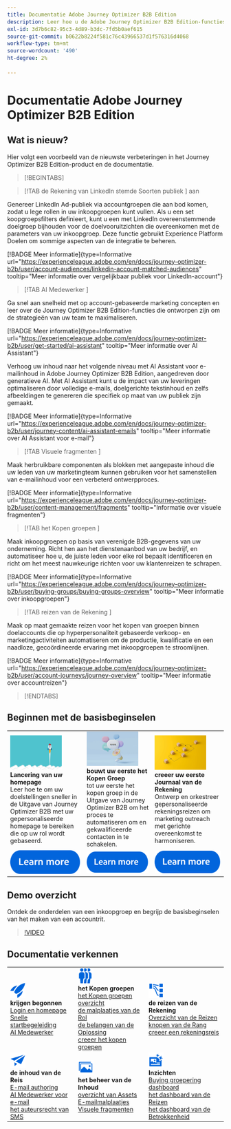 ```yaml
---
title: Documentatie Adobe Journey Optimizer B2B Edition
description: Leer hoe u de Adobe Journey Optimizer B2B Edition-functies kunt gebruiken voor het ordenen van accounts en het kopen van groepsreizen met behulp van ingebouwde generatieve AI en toonaangevende automatisering.
exl-id: 3d7b6c82-95c3-4d89-b3dc-7fd5b0aef615
source-git-commit: b0622b8224f581c76c43966537d1f576316d4068
workflow-type: tm+mt
source-wordcount: '490'
ht-degree: 2%

---
```


# Documentatie Adobe Journey Optimizer B2B Edition

## Wat is nieuw?

Hier volgt een voorbeeld van de nieuwste verbeteringen in het Journey Optimizer B2B Edition-product en de documentatie.

<!-- For a comprehensive list of features, improvements, and fixes, check out the detailed < Release Notes >. Stay up-to-date with the latest changes in our documentation by visiting the , < documentation updates page >. -->

>[!BEGINTABS]

>[!TAB  de Rekening van LinkedIn stemde Soorten publiek ] aan

Genereer LinkedIn Ad-publiek via accountgroepen die aan bod komen, zodat u lege rollen in uw inkoopgroepen kunt vullen. Als u een set koopgroepsfilters definieert, kunt u een met LinkedIn overeenstemmende doelgroep bijhouden voor de doelvooruitzichten die overeenkomen met de parameters van uw inkoopgroep. Deze functie gebruikt Experience Platform Doelen om sommige aspecten van de integratie te beheren.

[!BADGE Meer informatie]{type=Informative url="https://experienceleague.adobe.com/en/docs/journey-optimizer-b2b/user/account-audiences/linkedin-account-matched-audiences" tooltip="Meer informatie over vergelijkbaar publiek voor LinkedIn-account"}

>[!TAB  AI Medewerker ]

Ga snel aan snelheid met op account-gebaseerde marketing concepten en leer over de Journey Optimizer B2B Edition-functies die ontworpen zijn om de strategieën van uw team te maximaliseren.

[!BADGE Meer informatie]{type=Informative url="https://experienceleague.adobe.com/en/docs/journey-optimizer-b2b/user/get-started/ai-assistant" tooltip="Meer informatie over AI Assistant"}

Verhoog uw inhoud naar het volgende niveau met AI Assistant voor e-mailinhoud in Adobe Journey Optimizer B2B Edition, aangedreven door generatieve AI. Met AI Assistant kunt u de impact van uw leveringen optimaliseren door volledige e-mails, doelgerichte tekstinhoud en zelfs afbeeldingen te genereren die specifiek op maat van uw publiek zijn gemaakt.

[!BADGE Meer informatie]{type=Informative url="https://experienceleague.adobe.com/en/docs/journey-optimizer-b2b/user/journey-content/ai-assistant-emails" tooltip="Meer informatie over AI Assistant voor e-mail"}

>[!TAB  Visuele fragmenten ]

Maak herbruikbare componenten als blokken met aangepaste inhoud die uw leden van uw marketingteam kunnen gebruiken voor het samenstellen van e-mailinhoud voor een verbeterd ontwerpproces.

[!BADGE Meer informatie]{type=Informative url="https://experienceleague.adobe.com/en/docs/journey-optimizer-b2b/user/content-management/fragments" tooltip="Informatie over visuele fragmenten"}

>[!TAB  het Kopen groepen ]

Maak inkoopgroepen op basis van verenigde B2B-gegevens van uw onderneming. Richt hen aan het dienstenaanbod van uw bedrijf, en automatiseer hoe u, de juiste leden voor elke rol bepaalt identificeren en richt om het meest nauwkeurige richten voor uw klantenreizen te schrapen.

[!BADGE Meer informatie]{type=Informative url="https://experienceleague.adobe.com/en/docs/journey-optimizer-b2b/user/buying-groups/buying-groups-overview" tooltip="Meer informatie over inkoopgroepen"}

>[!TAB  reizen van de Rekening ]

Maak op maat gemaakte reizen voor het kopen van groepen binnen doelaccounts die op hyperpersonaliteit gebaseerde verkoop- en marketingactiviteiten automatiseren om de productie, kwalificatie en een naadloze, gecoördineerde ervaring met inkoopgroepen te stroomlijnen.

[!BADGE Meer informatie]{type=Informative url="https://experienceleague.adobe.com/en/docs/journey-optimizer-b2b/user/account-journeys/journey-overview" tooltip="Meer informatie over accountreizen"}

>[!ENDTABS]

## Beginnen met de basisbeginselen

<table style="table-layout:fixed">
  <tr style="border: 0;">
    <td>
    <a href="home-page.md"><img width="120px" src="./assets/launch.png"></a>
    <div><strong> Lancering van uw homepage </strong><br/> Leer hoe te om uw doelstellingen sneller in de Uitgave van Journey Optimizer B2B met uw gepersonaliseerde homepage te bereiken die op uw rol wordt gebaseerd.</div>
    </td>
      <td>
    <a href="buying-groups/buying-groups-overview.md"><img width="120px" src="./assets/communication.png"></a>
    <div><strong> bouwt uw eerste het Kopen Groep </strong><br/> tot uw eerste het kopen groep in de Uitgave van Journey Optimizer B2B om het proces te automatiseren om en gekwalificeerde contacten in te schakelen.</div>
    </td>
    <td>
    <a href="journeys/journey-overview.md"><img width="120px" src="./assets/flow.png"></a>
    <div><strong> creeer uw eerste Journaal van de Rekening </strong><br/> Ontwerp en orkestreer gepersonaliseerde rekeningsreizen om marketing outreach met gerichte overeenkomst te harmoniseren. 
    </div>
    </td>
  </tr>
  <tr style="border: 0;">
    <td align="center"><a href="home-page.md"><img src="../assets/learn-more.svg"></a></td>
    <td align="center"><a href="buying-groups/buying-groups-overview.md"><img src="../assets/learn-more.svg"></a></td>
    <td align="center"><a href="journeys/journey-overview.md"><img src="../assets/learn-more.svg"></a></td>
    </tr>
</table>

## Demo overzicht

Ontdek de onderdelen van een inkoopgroep en begrijp de basisbeginselen van het maken van een accountrit.

>[!VIDEO](https://video.tv.adobe.com/v/3432054?quality=12)

## Documentatie verkennen

<table style="table-layout:auto">
  <tr style="border: 0;">
    <td>
      <img src="../assets/do-not-localize/icon-quick-start.svg" width="35px"><br/>
      <strong> krijgen begonnen </strong><br/> <a href="home-page.md"> Login en homepage </a><br/> <a href="./start/get-started.md"> Snelle startbegeleiding </a> <br/><a href="./start/ai-assistant.md"> AI Medewerker </a>
    </td>
    <!--
    <td>
      <img src="../assets/do-not-localize/icon-configure.svg" width="35px"><br/>
      <strong>Configuration<br/>administration</strong><br/><a href="using/configuration/channel-surfaces.md">Channel surfaces</a> - <a href="using/configuration/about-data-sources-events-actions.md">Configure journeys</a>  - <a href="using/administration/permissions-overview.md">Access control</a> - <a href="using/administration/sandboxes.md">Sandboxes management</a>
    </td> -->
    <td>
      <img src="../assets/do-not-localize/icon_audience.svg" width="35px"><br/>
      <strong> het Kopen groepen </strong><br/> <a href="./buying-groups/buying-groups-overview.md"> het Kopen groepen overzicht </a><br/> <a href="./buying-groups/buying-groups-role-templates.md"> de malplaatjes van de Rol </a><br/> <a href="./buying-groups/solution-interests.md"> de belangen van de Oplossing </a><br/> <a href="./buying-groups/buying-groups-create.md"> creeer het kopen groepen </a>
    </td>
    <td>
      <img src="../assets/do-not-localize/icon-paths.svg" width="35px"><br/>
      <strong> de reizen van de Rekening </strong><br/> <a href="./journeys/journey-overview.md"> Overzicht van de Reizen </a><br/> <a href="./journeys/journey-nodes.md"> knopen van de Rang </a><br/> <a href="./journeys/journey-overview.md#create-an-account-journey"> creeer een rekeningsreis </a>
    </td>
  </tr>
  <tr style="border: 0;">
    <td>
      <img src="../assets/do-not-localize/icon-campaign.svg" width="35px"><br/>
      <strong> de inhoud van de Reis </strong><br/> <a href="./content/email-authoring.md"> E-mail authoring </a><br/> <a href="./content/ai-assistant-emails.md"> AI Medewerker voor e-mail </a><br/> <a href="./content/sms-authoring.md"> het auteursrecht van SMS </a>
    </td>
        <td>
      <img src="../assets/do-not-localize/icon_assets.svg" width="35px"><br/>
      <strong> het beheer van de Inhoud </strong><br/> <a href="./content/assets-overview.md"> overzicht van Assets </a><br/> <a href="./content/email-templates.md"> E-mailmalplaatjes </a><br/> <a href="./content/fragments.md"> Visuele fragmenten </a>
    </td>
    <td>
      <img src="../assets/do-not-localize/icon-offer.svg" width="35px"><br/>
      <strong> Inzichten </strong><br/> <a href="./dashboards/buying-groups-dashboard.md"> Buying groepering dashboard </a><br/> <a href="./dashboards/journeys-dashboard.md"> het dashboard van de Reizen </a><br/> <a href="./dashboards/engagement-dashboard.md"> het dashboard van de Betrokkenheid </a>
    </td>

</tr>
</table>

<!-- 

## Additional resources

<table style="table-layout:fixed"><tr style="border: 0;">
<td><strong>Adobe Journey Optimizer</strong><br/>
<a href="https://experienceleague.adobe.com/docs/journey-optimizer-learn/tutorials/overview.html" target="_blank">Tutorials</a> - <a href="https://helpx.adobe.com/legal/product-descriptions/adobe-journey-optimizer.html" target="_blank">Product description</a> - <a href="https://www.adobe.com/content/dam/cc/en/security/pdfs/AJO_SecurityOverview.pdf" target="_blank">Security overview (PDF)</a> - <a href="https://developer.adobe.com/journey-optimizer-apis/" target="_blank">APIs reference</a> - <a href="https://experienceleague.adobe.com/tools/ajo-schemas/schema-dictionary.html" target="_blank">Journey Optimizer Schema Dictionary</a>

</td>
<td><strong>Adobe Experience Platform</strong><br/>
<a href="https://experienceleague.adobe.com/docs/experience-platform/landing/home.html" target="_blank">Documentation</a> - <a href="https://www.adobe.com/experience-platform/documentation-and-developer-resources.html" target="_blank">Developers resources</a>
</td>
</tr></table> -->
